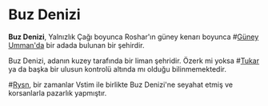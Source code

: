 # Buz Denizi

**Buz Denizi**, Yalnızlık Çağı boyunca Roshar'ın güney kenarı boyunca #[Güney Umman'da](locations/southern-depths) bir adada bulunan bir şehirdir.

Buz Denizi, adanın kuzey tarafında bir liman şehridir. Özerk mi yoksa #[Tukar](locations/tukar) ya da başka bir ulusun kontrolü altında mı olduğu bilinmemektedir.

#[Rysn](characters/rysn), bir zamanlar Vstim ile birlikte Buz Denizi'ne seyahat etmiş ve korsanlarla pazarlık yapmıştır.
